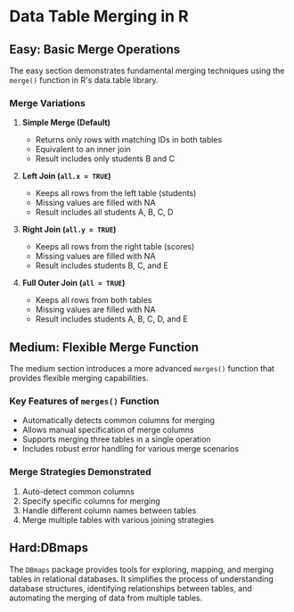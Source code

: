 # Data Table Merging in R

## Easy: Basic Merge Operations

The easy section demonstrates fundamental merging techniques using the `merge()` function in R's data.table library.

### Merge Variations

1. **Simple Merge (Default)**
   - Returns only rows with matching IDs in both tables
   - Equivalent to an inner join
   - Result includes only students B and C

2. **Left Join (`all.x = TRUE`)**
   - Keeps all rows from the left table (students)
   - Missing values are filled with NA
   - Result includes all students A, B, C, D

3. **Right Join (`all.y = TRUE`)**
   - Keeps all rows from the right table (scores)
   - Missing values are filled with NA
   - Result includes students B, C, and E

4. **Full Outer Join (`all = TRUE`)**
   - Keeps all rows from both tables
   - Missing values are filled with NA
   - Result includes students A, B, C, D, and E

## Medium: Flexible Merge Function

The medium section introduces a more advanced `merges()` function that provides flexible merging capabilities.

### Key Features of `merges()` Function
- Automatically detects common columns for merging
- Allows manual specification of merge columns
- Supports merging three tables in a single operation
- Includes robust error handling for various merge scenarios

### Merge Strategies Demonstrated
1. Auto-detect common columns
2. Specify specific columns for merging
3. Handle different column names between tables
4. Merge multiple tables with various joining strategies

## Hard:DBmaps

The `DBmaps` package provides tools for exploring, mapping, and merging tables in relational databases. It simplifies the process of understanding database structures, identifying relationships between tables, and automating the merging of data from multiple tables.
